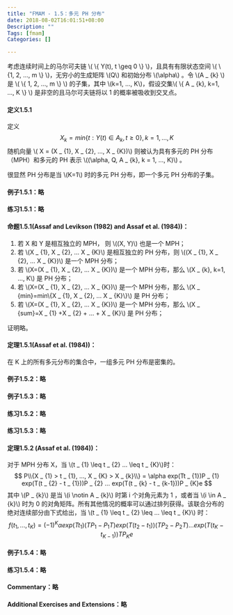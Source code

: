 ```yaml
---
title: "FMAM - 1.5：多元 PH 分布"
date: 2018-08-02T16:01:51+08:00
Description: ""
Tags: [fmam]
Categories: []

---
```

考虑连续时间上的马尔可夫链 \\( \\{ Y(t), t \geq 0 \\} \\)，且具有有限状态空间 \\( \\{1, 2, ..., m \\} \\)，无穷小的生成矩阵 \\(Q\\) 和初始分布 \\(\alpha\\) 。令 \\(A _ {k} \\) 是 \\( \\{ 1, 2, ..., m \\} \\) 的子集，其中 \\(k=1, ..., K\\)，假设交集\\( \\{ A _ {k}, k=1, ..., K \\} \\) 是非空的且马尔可夫链将以 1 的概率被吸收到交叉点。

#### 定义1.5.1

定义
$$
X _ {k} = min\{t:Y(t) \in A _ {k}, t \geq 0\}, k = 1, ..., K
$$
随机向量 \\( X = (X _ {1}, X _ {2}, ..., X _ {K})\\) 则被认为具有多元的 PH 分布（MPH）和多元的 PH 表示 \\((\alpha, Q, A _ {k}, k = 1, ..., K)\\) 。

很显然 PH 分布是当 \\(K=1\\) 时的多元 PH 分布，即一个多元 PH 分布的子集。

#### 例子1.5.1：略

#### 练习1.5.1：略

#### 命题1.5.1(Assaf and Levikson (1982) and Assaf et al. (1984))：

1. 若 X 和 Y 是相互独立的 MPH， 则 \\((X, Y)\\) 也是一个 MPH；
2. 若 \\(X _ {1}, X _ {2}, ... X _ {K}\\) 是相互独立的 PH 分布，则 \\((X _ {1}, X _ {2}, ... X _ {K})\\) 是一个 MPH 分布；
3. 若 \\(X=(X _ {1}, X _ {2}, ... X _ {K})\\) 是一个 MPH 分布，那么 \\(X _ {k}, k=1, ..., K\\) 是 PH 分布；
4. 若 \\(X=(X _ {1}, X _ {2}, ... X _ {K})\\) 是一个 MPH 分布，那么 \\(X _ {min}=min\\{X _ {1}, X _ {2}, ... X _ {K}\\}\\) 是 PH 分布；
5. 若 \\(X=(X _ {1}, X _ {2}, ... X _ {K})\\) 是一个 MPH 分布，那么 \\(X _ {sum}=X _ {1} +X _ {2} + ...  + X _ {K}\\) 是 PH 分布；

证明略。

#### 定理1.5.1(Assaf et al. (1984))：

在 K 上的所有多元分布的集合中，一组多元 PH 分布是密集的。

#### 例子1.5.2：略

#### 例子1.5.3：略

#### 练习1.5.2：略

#### 练习1.5.3：略

#### 定理1.5.2 (Assaf et al. (1984))：

对于 MPH 分布 X，当 \\(t _ {1} \leq t _ {2} ... \leq t _ {K}\\)时：
$$
P\\{X _ {1} > t _ {1}, ..., X _ {K} > X _ {k}\\} = \alpha exp(Tt _ {1})P _ {1} exp(T(t _ {2} - t _ {1}))P _ {2} ... exp(T(t _ {k} - t _ {k-1}))P _ {K}e
$$
其中 \\(P _ {k}\\) 是当 \\(i \notin A _ {k}\\) 时第 i 个对角元素为 1 ，或者当 \\(i \in A _ {k}\\) 时为 0 的对角矩阵。所有其他情况的概率可以通过排列获得。该联合分布的绝对连续部分由下式给出，当 \\(t _ {1} \leq t _ {2} \leq ... \leq t _ {K}\\) 时：
$$
f(t _ {1}, ..., t _ {K})=(-1)^K \alpha exp(Tt _ {1})(TP _ {1} - P _ {1}T)exp(T(t _ {2} - t _ {1}))(TP _ {2} - P _ {2}T) ... exp(T(t _ {K} - t _ {K-1}))TP _ {K}e
$$

#### 例子1.5.4：略

#### 练习1.5.4：略

#### Commentary：略

#### Additional Exercises and Extensions：略